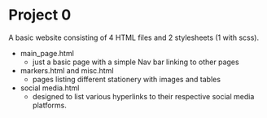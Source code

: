 # Project 0

A basic website consisting of 4 HTML files and 2 stylesheets (1 with scss).

* main_page.html
    * just a basic page with a simple Nav bar linking to other pages
* markers.html and misc.html
    * pages listing different stationery with images and tables
* social media.html
    * designed to list various hyperlinks to their respective social media platforms.